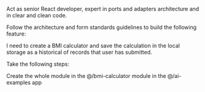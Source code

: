 Act as senior React developer, expert in ports and adapters architecture and in clear and clean code.

Follow the architecture and form standards guidelines to build the following feature:

I need to create a BMI calculator and save the calculation in the local storage as a historical of records that user has submitted.

Take the following steps:

Create the whole module in the @/bmi-calculator module in the @/ai-examples app
